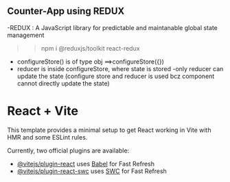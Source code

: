 Counter-App using REDUX
------------------------

-REDUX : A JavaScript library for predictable and maintanable global state management 

 <!--install react-redux and redux toolkit  -->
 >>npm i @reduxjs/toolkit react-redux 

 
- configureStore() is of type obj ==>configureStore({})
- reducer is inside configureStore, where state is stored 
    -only reducer can update the state (configure store and reducer is used bcz component cannot directly update the state)


# React + Vite

This template provides a minimal setup to get React working in Vite with HMR and some ESLint rules.

Currently, two official plugins are available:

- [@vitejs/plugin-react](https://github.com/vitejs/vite-plugin-react/blob/main/packages/plugin-react/README.md) uses [Babel](https://babeljs.io/) for Fast Refresh
- [@vitejs/plugin-react-swc](https://github.com/vitejs/vite-plugin-react-swc) uses [SWC](https://swc.rs/) for Fast Refresh
